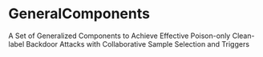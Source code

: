# GeneralComponents
A Set of Generalized Components to Achieve Effective Poison-only Clean-label Backdoor Attacks with Collaborative Sample Selection and Triggers
